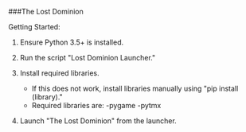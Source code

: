 ###The Lost Dominion

Getting Started:
1. Ensure Python 3.5+ is installed.

2. Run the script "Lost Dominion Launcher."

3. Install required libraries.
	- If this does not work, install libraries manually using "pip install (library)."
	- Required libraries are:
		-pygame
		-pytmx

4. Launch "The Lost Dominion" from the launcher.

